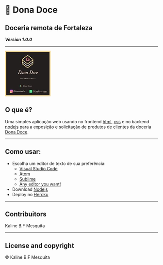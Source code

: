 # <p>&#129383; Dona Doce </p>
## Doceria remota de Fortaleza
***Version 1.0.0***

<hr>
<img src="public/imagens/Cartao.jpg">


## O que é?

<p>
	Uma simples aplicação web usando no frontend <a href="https://www.w3schools.com/html/">html</a>, <a href="https://www.w3schools.com/css/">css</a> e no backend <a href="https://nodejs.dev/">nodejs</a> para a exposição e solicitação de produtos de clientes da doceria <a href="https://donadoce.herokuapp.com/">Dona Doce</a>.
</p>

---

## Como usar:

 * Escolha um editor de texto de sua preferência:
 	* <a href="https://code.visualstudio.com/">Visual Studio Code</a>
 	* <a href="https://atom.io/">Atom</a>
 	* <a href="">Sublime</a>
 	* <a href="https://www.elegantthemes.com/blog/resources/best-code-editors">Any editor you want!</a>
 * Download <a href="https://nodejs.org/">Nodejs</a> 
 * Deploy no <a href="https://www.heroku.com/">Heroku</a> 

---

## Contribuitors

Kaline B.F Mesquita

---

## License and copyright

	
<p>&#169; Kaline B.F Mesquita</p>

